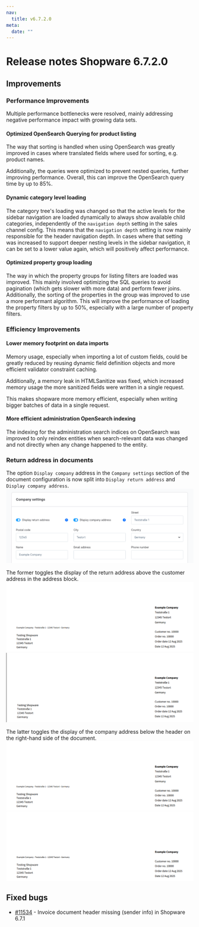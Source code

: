 ```yaml
---
nav:
  title: v6.7.2.0
meta:
  date: ""
---
```


# Release notes Shopware 6.7.2.0

## Improvements

### Performance Improvements
Multiple performance bottlenecks were resolved, mainly addressing negative performance impact with growing data sets.

#### Optimized OpenSearch Querying for product listing
The way that sorting is handled when using OpenSearch was greatly improved in cases where translated fields where used for sorting, e.g. product names. 

Additionally, the queries were optimized to prevent nested queries, further improving performance.
Overall, this can improve the OpenSearch query time by up to 85%.

#### Dynamic category level loading
The category tree's loading was changed so that the active levels for the sidebar navigation are loaded dynamically to always show available child categories, independently of the `navigation depth` setting in the sales channel config.
This means that the `navigation depth` setting is now mainly responsible for the header navigation depth. 
In cases where that setting was increased to support deeper nesting levels in the sidebar navigation, it can be set to a lower value again, which will positively affect performance.

#### Optimized property group loading
The way in which the property groups for listing filters are loaded was improved. This mainly involved optimizing the SQL queries to avoid pagination (which gets slower with more data) and perform fewer joins.
Additionally, the sorting of the properties in the group was improved to use a more performant algorithm. 
This will improve the performance of loading the property filters by up to 50%, especially with a large number of property filters.

### Efficiency Improvements

#### Lower memory footprint on data imports
Memory usage, especially when importing a lot of custom fields, could be greatly reduced by reusing dynamic field definition objects and more efficient validator constraint caching.

Additionally, a memory leak in HTMLSanitize was fixed, which increased memory usage the more sanitized fields were written in a single request. 

This makes shopware more memory efficient, especially when writing bigger batches of data in a single request.

#### More efficient administration OpenSearch indexing
The indexing for the administration search indices on OpenSearch was improved to only reindex entities when search-relevant data was changed and not directly when any change happened to the entity.

### Return address in documents
The option `Display company` address in the `Company settings` section of the document configuration is now split into `Display return address` and `Display company address`.  
![document_settings.png](assets/document_settings.png)

The former toggles the display of the return address above the customer address in the address block.  
![document_with_return_address.png](assets/document_with_return_address.png)
![document_without_return_address.png](assets/document_without_return_address.png)

The latter toggles the display of the company address below the header on the right-hand side of the document.
![document_with_return_address.png](assets/document_with_return_address.png)
![document_without_company_address.png](assets/document_without_company_address.png)

## Fixed bugs
* [#11534](https://github.com/shopware/shopware/issues/11534) - Invoice document header missing (sender info) in Shopware 6.7.1
